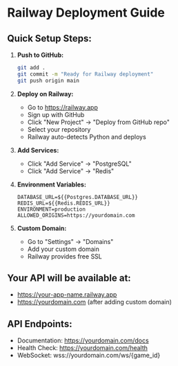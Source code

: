 # Railway Deployment Guide

## Quick Setup Steps:

1. **Push to GitHub:**
   ```bash
   git add .
   git commit -m "Ready for Railway deployment"
   git push origin main
   ```

2. **Deploy on Railway:**
   - Go to https://railway.app
   - Sign up with GitHub
   - Click "New Project" → "Deploy from GitHub repo"
   - Select your repository
   - Railway auto-detects Python and deploys

3. **Add Services:**
   - Click "Add Service" → "PostgreSQL"
   - Click "Add Service" → "Redis"

4. **Environment Variables:**
   ```env
   DATABASE_URL=${{Postgres.DATABASE_URL}}
   REDIS_URL=${{Redis.REDIS_URL}}
   ENVIRONMENT=production
   ALLOWED_ORIGINS=https://yourdomain.com
   ```

5. **Custom Domain:**
   - Go to "Settings" → "Domains"
   - Add your custom domain
   - Railway provides free SSL

## Your API will be available at:
- https://your-app-name.railway.app
- https://yourdomain.com (after adding custom domain)

## API Endpoints:
- Documentation: https://yourdomain.com/docs
- Health Check: https://yourdomain.com/health
- WebSocket: wss://yourdomain.com/ws/{game_id}
